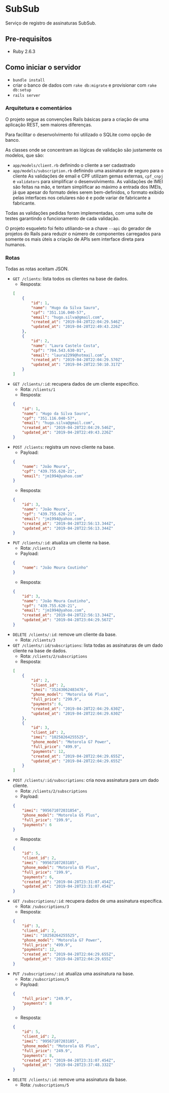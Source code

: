 # SubSub

Serviço de registro de assinaturas SubSub.

## Pre-requisitos

- Ruby 2.6.3

## Como iniciar o servidor

- `bundle install`
- criar o banco de dados com `rake db:migrate` e provisionar com `rake db:setup`
- `rails server`

### Arquitetura e comentários

O projeto segue as convenções Rails básicas para a criação de uma aplicação REST, sem maiores diferenças.

Para facilitar o desenvolvimento foi utilizado o SQLite como opção de banco.

As classes onde se concentram as lógicas de validação são justamente os modelos, que são:
- `app/models/client.rb` definindo o cliente a ser cadastrado
- `app/models/subscription.rb` definindo uma assinatura de seguro para o cliente
As validações de email e CPF utilizam gemas externas, `cpf_cnpj` e `validators` para simplificar o desenvolvimento.
As validações de IMEI são feitas na mão, e tentam simplificar ao máximo a entrada dos IMEIs, já que apesar
do formato deles serem bem-definidos, o formato exibido pelas interfaces nos celulares não é e pode variar
de fabricante a fabricante.

Todas as validações pedidas foram implementadas, com uma suíte de testes garantindo o funcionamento de cada validação.

O projeto esqueleto foi feito utiliando-se a chave `--api` do gerador de projetos do Rails para reduzir o número de componentes carregados para somente os mais úteis a criação de APIs sem interface direta para humanos.

### Rotas
Todas as rotas aceitam JSON.

- `GET /clients`: lista todos os clientes na base de dados.
    - Resposta:
    ```json
    [
        {
            "id": 1,
            "name": "Hugo da Silva Sauro",
            "cpf": "351.116.040-57",
            "email": "hugo.silva@gmail.com",
            "created_at": "2019-04-28T22:04:29.546Z",
            "updated_at": "2019-04-28T22:49:43.226Z"
        },
        {
            "id": 2,
            "name": "Laura Castelo Costa",
            "cpf": "704.543.630-01",
            "email": "laura2299@hotmail.com",
            "created_at": "2019-04-28T22:04:29.570Z",
            "updated_at": "2019-04-28T22:50:10.317Z"
        }
    ]
    ```
- `GET /clients/:id`: recupera dados de um cliente específico.
    - Rota: `/clients/1`
    - Resposta:
    ```json
    {
        "id": 1,
        "name": "Hugo da Silva Sauro",
        "cpf": "351.116.040-57",
        "email": "hugo.silva@gmail.com",
        "created_at": "2019-04-28T22:04:29.546Z",
        "updated_at": "2019-04-28T22:49:43.226Z"
    }
    ```
- `POST /clients`: registra um novo cliente na base.
    - Payload:
    ```json
    {
        "name": "João Moura",
        "cpf": "439.755.620-21",
        "email": "jm1994@yahoo.com"
    }
    ```
    - Resposta:
    ```json
    {
        "id": 3,
        "name": "João Moura",
        "cpf": "439.755.620-21",
        "email": "jm1994@yahoo.com",
        "created_at": "2019-04-28T22:56:13.344Z",
        "updated_at": "2019-04-28T22:56:13.344Z"
    }
    ```
- `PUT /clients/:id`: atualiza um cliente na base.
    - Rota: `/clients/3`
    - Payload:
    ```json
    {
        "name": "João Moura Coutinho"
    }
    ```
    - Resposta:
    ```json
    {
        "id": 3,
        "name": "João Moura Coutinho",
        "cpf": "439.755.620-21",
        "email": "jm1994@yahoo.com",
        "created_at": "2019-04-28T22:56:13.344Z",
        "updated_at": "2019-04-28T23:04:29.567Z"
    }
    ```
- `DELETE /clients/:id`: remove um cliente da base.
    - Rota: `/clients/3`
- `GET /clients/:id/subscriptions`: lista todas as assinaturas de um dado cliente na base de dados.
    - Rota: `/clients/2/subscriptions`
    - Resposta:
    ```json
    [
        {
            "id": 2,
            "client_id": 2,
            "imei": "35243062483476",
            "phone_model": "Motorola G6 Plus",
            "full_price": "299.9",
            "payments": 6,
            "created_at": "2019-04-28T22:04:29.630Z",
            "updated_at": "2019-04-28T22:04:29.630Z"
        },
        {
            "id": 3,
            "client_id": 2,
            "imei": "10258264255525",
            "phone_model": "Motorola G7 Power",
            "full_price": "499.9",
            "payments": 12,
            "created_at": "2019-04-28T22:04:29.655Z",
            "updated_at": "2019-04-28T22:04:29.655Z"
        }
    ]
    ```
- `POST /clients/:id/subscriptions`: cria nova assinatura para um dado cliente.
    - Rota: `/clients/2/subscriptions`
    - Payload:
    ```json
    {
        "imei": "995671072031854",
        "phone_model": "Motorola G5 Plus",
        "full_price": "199.9",
        "payments": 6
    }
    ```
    - Resposta:
    ```json
    {
        "id": 5,
        "client_id": 2,
        "imei": "99567107203185",
        "phone_model": "Motorola G5 Plus",
        "full_price": "199.9",
        "payments": 6,
        "created_at": "2019-04-28T23:31:07.454Z",
        "updated_at": "2019-04-28T23:31:07.454Z"
    }
    ```
- `GET /subscriptions/:id`: recupera dados de uma assinatura específica.
    - Rota: `/subscriptions/3`
    - Resposta:
    ```json
    {
        "id": 3,
        "client_id": 2,
        "imei": "10258264255525",
        "phone_model": "Motorola G7 Power",
        "full_price": "499.9",
        "payments": 12,
        "created_at": "2019-04-28T22:04:29.655Z",
        "updated_at": "2019-04-28T22:04:29.655Z"
    }
    ```
- `PUT /subscriptions/:id`: atualiza uma assinatura na base.
    - Rota: `/subscriptions/5`
    - Payload:
    ```json
    {
        "full_price": "249.9",
        "payments": 8
    }
    ```
    - Resposta:
    ```json
    {
        "id": 5,
        "client_id": 2,
        "imei": "99567107203185",
        "phone_model": "Motorola G5 Plus",
        "full_price": "249.9",
        "payments": 8,
        "created_at": "2019-04-28T23:31:07.454Z",
        "updated_at": "2019-04-28T23:37:48.332Z"
    }
    ```
- `DELETE /clients/:id`: remove uma assinatura da base.
    - Rota: `/subscriptions/5`
